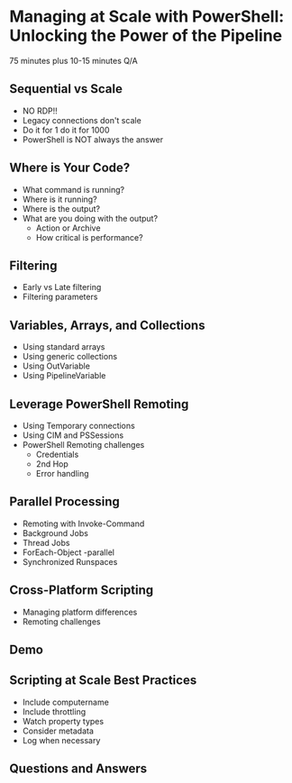 # Managing at Scale with PowerShell: Unlocking the Power of the Pipeline

75 minutes plus 10-15 minutes Q/A

## Sequential vs Scale

+ NO RDP!!
+ Legacy connections don't scale
+ Do it for 1 do it for 1000
+ PowerShell is NOT always the answer

## Where is Your Code?

+ What command is running?
+ Where is it running?
+ Where is the output?
+ What are you doing with the output?
  + Action or Archive
  + How critical is performance?

## Filtering

+ Early vs Late filtering
+ Filtering parameters

## Variables, Arrays, and Collections

+ Using standard arrays
+ Using generic collections
+ Using OutVariable
+ Using PipelineVariable

## Leverage PowerShell Remoting

+ Using Temporary connections
+ Using CIM and PSSessions
+ PowerShell Remoting challenges
  + Credentials
  + 2nd Hop
  + Error handling

## Parallel Processing

+ Remoting with Invoke-Command
+ Background Jobs
+ Thread Jobs
+ ForEach-Object -parallel
+ Synchronized Runspaces

## Cross-Platform Scripting

+ Managing platform differences
+ Remoting challenges

## Demo

## Scripting at Scale Best Practices

+ Include computername
+ Include throttling
+ Watch property types
+ Consider metadata
+ Log when necessary

## Questions and Answers
